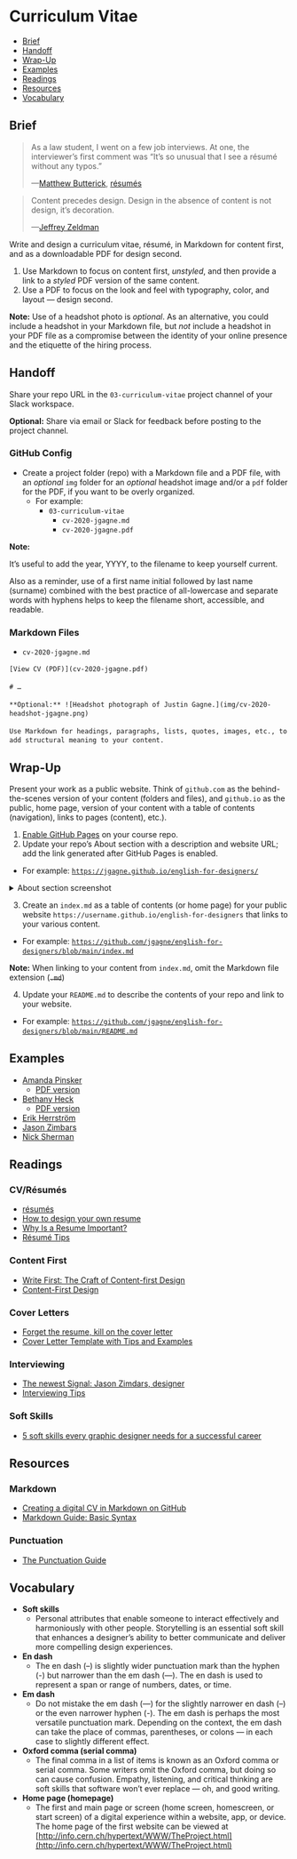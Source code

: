 # Curriculum Vitae

- [Brief](#brief)
- [Handoff](#handoff)
- [Wrap-Up](#wrap-up)
- [Examples](#examples)
- [Readings](#readings)
- [Resources](#resources)
- [Vocabulary](#vocabulary)

## Brief

> As a law student, I went on a few job interviews. At one, the interviewer’s first comment was “It’s so unusual that I see a résumé without any typos.”
>
>—[Matthew Butterick](https://practicaltypography.com), [résumés](https://practicaltypography.com/resumes.html)

> Content precedes design. Design in the absence of content is not design, it’s decoration.
>
>—[Jeffrey Zeldman](https://twitter.com/zeldman/status/804159148?lang=en)

Write and design a curriculum vitae, résumé, in Markdown for content first, and as a downloadable PDF for design second.

1. Use Markdown to focus on content first, *unstyled*, and then provide a link to a *styled* PDF version of the same content.
2. Use a PDF to focus on the look and feel with typography, color, and layout — design second.

**Note:** Use of a headshot photo is *optional*. As an alternative, you could include a headshot in your Markdown file, but *not* include a headshot in your PDF file as a compromise between the identity of your online presence and the etiquette of the hiring process.

## Handoff

Share your repo URL in the `03-curriculum-vitae` project channel of your Slack workspace.

**Optional:** Share via email or Slack for feedback before posting to the project channel.

### GitHub Config

- Create a project folder (repo) with a Markdown file and a PDF file, with an *optional* `img` folder for an *optional* headshot image and/or a `pdf` folder for the PDF, if you want to be overly organized.
  - For example:
    - `03-curriculum-vitae`
      - `cv-2020-jgagne.md`
      - `cv-2020-jgagne.pdf`

**Note:**

It’s useful to add the year, YYYY, to the filename to keep yourself current.

Also as a reminder, use of a first name initial followed by last name (surname) combined with the best practice of all-lowercase and separate words with hyphens helps to keep the filename short, accessible, and readable.

### Markdown Files

- `cv-2020-jgagne.md`

```
[View CV (PDF)](cv-2020-jgagne.pdf)

# …

**Optional:** ![Headshot photograph of Justin Gagne.](img/cv-2020-headshot-jgagne.png)

Use Markdown for headings, paragraphs, lists, quotes, images, etc., to add structural meaning to your content.

```

## Wrap-Up

Present your work as a public website. Think of `github.com` as the behind-the-scenes version of your content (folders and files), and `github.io` as the public, home page, version of your content with a table of contents (navigation), links to pages (content), etc.).

1. [Enable GitHub Pages](https://docs.github.com/en/free-pro-team@latest/github/working-with-github-pages/configuring-a-publishing-source-for-your-github-pages-site#choosing-a-publishing-source) on your course repo.
2. Update your repo’s About section with a description and website URL; add the link generated after GitHub Pages is enabled.
  - For example: [`https://jgagne.github.io/english-for-designers/`](https://jgagne.github.io/english-for-designers/)

<details>
<summary>About section screenshot</summary>

![Screenshot of GitHub Pages About description and website content.](./img/03-github-about-section.png)

</details>

3. Create an `index.md` as a table of contents (or home page) for your public website `https://username.github.io/english-for-designers` that links to your various content.
- For example: [`https://github.com/jgagne/english-for-designers/blob/main/index.md`](https://github.com/jgagne/english-for-designers/blob/main/index.md)

**Note:** When linking to your content from `index.md`, omit the Markdown file extension (<del>`.md`</del>)

4. Update your `README.md` to describe the contents of your repo and link to your website.
 - For example: [`https://github.com/jgagne/english-for-designers/blob/main/README.md`](https://github.com/jgagne/english-for-designers/blob/main/README.md)

## Examples

- [Amanda Pinsker](https://amandapinsker.com)
  - [PDF version](https://amandapinsker.com/pinsker-resume-2020.pdf)
- [Bethany Heck](https://heckhouse.com/about/)
  - [PDF version](https://www.dropbox.com/s/r765mszd44pdgbq/BethanyHeckresume.pdf)
- [Erik Herrström](https://erikherrstrom.com/about.php)
- [Jason Zimbars](http://jasonzimdars.com/resume.html)
- [Nick Sherman](https://nicksherman.com)

## Readings

### CV/Résumés

- [résumés](https://practicaltypography.com/resumes.html)
- [How to design your own resume](https://uxdesign.cc/how-to-design-your-resumes-3b86ff7d9f76)
- [Why Is a Resume Important?](https://www.indeed.com/career-advice/resumes-cover-letters/why-is-a-resume-important)
- [Résumé Tips](https://thegymnasium.com/jobs#resume-tips)

### Content First

- [Write First: The Craft of Content-first Design](https://medium.com/google-design/write-first-the-craft-of-content-first-design-d9460d567947)
- [Content-First Design](https://alistapart.com/blog/post/content-first-design/)

### Cover Letters

- [Forget the resume, kill on the cover letter](https://signalvnoise.com/posts/1748-forget-the-resume-kill-on-the-cover-letter)
- [Cover Letter Template with Tips and
Examples](https://www.indeed.com/career-advice/resumes-cover-letters/cover-letter-template)

### Interviewing

- [The newest Signal: Jason Zimdars, designer](https://signalvnoise.com/posts/1726-the-newest-signal-jason-zimdars-designer)
- [Interviewing Tips](https://thegymnasium.com/jobs#interviewing-tips)

### Soft Skills

- [5 soft skills every graphic designer needs for a successful career](https://dribbble.com/stories/2020/08/25/graphic-designer-soft-skills)

## Resources

### Markdown

- [Creating a digital CV in Markdown on GitHub](https://workwithcarolyn.com/blog/digital-cv-guide)
- [Markdown Guide: Basic Syntax](https://www.markdownguide.org/basic-syntax/)

### Punctuation

- [The Punctuation Guide](https://www.thepunctuationguide.com)

## Vocabulary

- **Soft skills**
  - Personal attributes that enable someone to interact effectively and harmoniously with other people. Storytelling is an essential soft skill that enhances a designer’s ability to better communicate and deliver more compelling design experiences.
- **En dash**
  - The en dash (–) is slightly wider punctuation mark than the hyphen (-) but narrower than the em dash (—). The en dash is used to represent a span or range of numbers, dates, or time.
- **Em dash**
  - Do not mistake the em dash (—) for the slightly narrower en dash (–) or the even narrower hyphen (-). The em dash is perhaps the most versatile punctuation mark. Depending on the context, the em dash can take the place of commas, parentheses, or colons⁠ — in each case to slightly different effect.
- **Oxford comma (serial comma)**
  - The final comma in a list of items is known as an Oxford comma or serial comma. Some writers omit the Oxford comma, but doing so can cause confusion. Empathy, listening, and critical thinking are soft skills that software won’t ever replace — oh, and good writing.
- **Home page (homepage)**
  - The first and main page or screen (home screen, homescreen, or start screen) of a digital experience within a website, app, or device. The home page of the first website can be viewed at [http://info.cern.ch/hypertext/WWW/TheProject.html](http://info.cern.ch/hypertext/WWW/TheProject.html)
